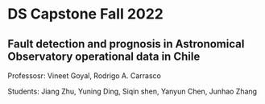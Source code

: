# DS Capstone Fall 2022
## Fault detection and prognosis in Astronomical Observatory operational data in Chile

Professosr: Vineet Goyal, Rodrigo A. Carrasco

Students: Jiang Zhu, Yuning Ding, Siqin shen, Yanyun Chen, Junhao Zhang
